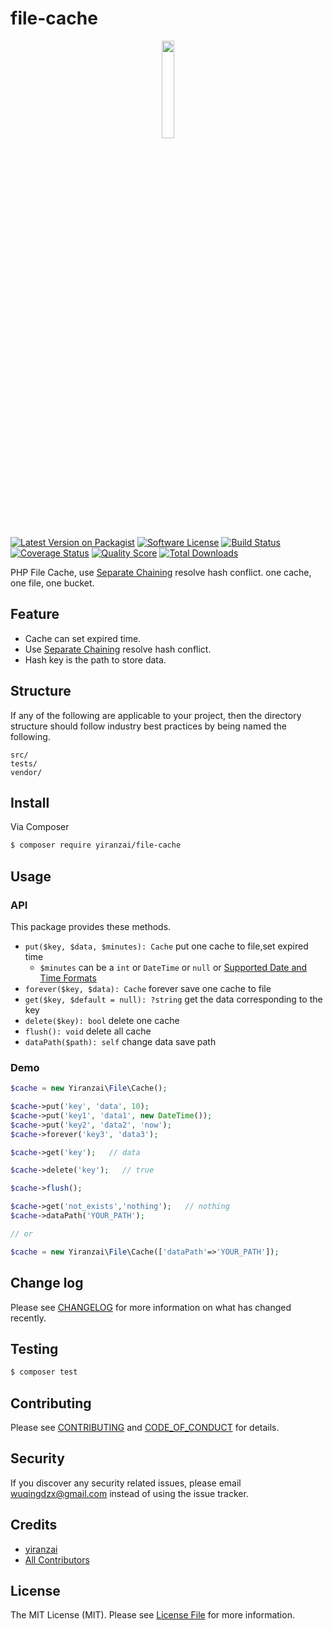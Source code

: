 # file-cache

<p align="center">
  <img src="https://cdn.yiranzai.cn/yiranzai/logo/mouse/mouse1.png" alt="" width="20%">
</p>

[![Latest Version on Packagist][ico-version]][link-packagist]
[![Software License][ico-license]](LICENSE.md)
[![Build Status][ico-travis]][link-travis]
[![Coverage Status][ico-scrutinizer]][link-scrutinizer]
[![Quality Score][ico-code-quality]][link-code-quality]
[![Total Downloads][ico-downloads]][link-downloads]

PHP File Cache, use [Separate Chaining](https://en.wikipedia.org/wiki/Hash_table#separate_chaining) resolve hash conflict. one cache, one file, one bucket.

## Feature

-   Cache can set expired time.
-   Use [Separate Chaining](https://en.wikipedia.org/wiki/Hash_table#separate_chaining) resolve hash conflict.
-   Hash key is the path to store data.

## Structure

If any of the following are applicable to your project, then the directory structure should follow industry best practices by being named the following.

```
src/
tests/
vendor/
```

## Install

Via Composer

```bash
$ composer require yiranzai/file-cache
```

## Usage

### API

This package provides these methods.

-   `put($key, $data, $minutes): Cache`  put one cache to file,set expired time
    -   `$minutes` can be a `int` or `DateTime` or `null` or [Supported Date and Time Formats ](http://us1.php.net/manual/zh/datetime.formats.php)
-   `forever($key, $data): Cache`  forever save one cache to file
-   `get($key, $default = null): ?string`  get the data corresponding to the key
-   `delete($key): bool`  delete one cache
-   `flush(): void`  delete all cache
-   `dataPath($path): self`  change data save path

### Demo

```php
$cache = new Yiranzai\File\Cache();

$cache->put('key', 'data', 10);
$cache->put('key1', 'data1', new DateTime());
$cache->put('key2', 'data2', 'now');
$cache->forever('key3', 'data3');

$cache->get('key');   // data

$cache->delete('key');   // true

$cache->flush();

$cache->get('not_exists','nothing');   // nothing
$cache->dataPath('YOUR_PATH');

// or

$cache = new Yiranzai\File\Cache(['dataPath'=>'YOUR_PATH']);
```

## Change log

Please see [CHANGELOG](CHANGELOG.md) for more information on what has changed recently.

## Testing

```bash
$ composer test
```

## Contributing

Please see [CONTRIBUTING](CONTRIBUTING.md) and [CODE_OF_CONDUCT](CODE_OF_CONDUCT.md) for details.

## Security

If you discover any security related issues, please email wuqingdzx@gmail.com instead of using the issue tracker.

## Credits

-   [yiranzai][link-author]
-   [All Contributors][link-contributors]

## License

The MIT License (MIT). Please see [License File](LICENSE.md) for more information.

[ico-version]: https://img.shields.io/packagist/v/yiranzai/file-cache.svg?style=flat-square
[ico-license]: https://img.shields.io/badge/license-MIT-brightgreen.svg?style=flat-square
[ico-travis]: https://img.shields.io/travis/yiranzai/php-file-cache/master.svg?style=flat-square
[ico-scrutinizer]: https://img.shields.io/scrutinizer/coverage/g/yiranzai/php-file-cache.svg?style=flat-square
[ico-code-quality]: https://img.shields.io/scrutinizer/g/yiranzai/php-file-cache.svg?style=flat-square
[ico-downloads]: https://img.shields.io/packagist/dt/yiranzai/file-cache.svg?style=flat-square
[link-packagist]: https://packagist.org/packages/yiranzai/file-cache
[link-travis]: https://travis-ci.org/yiranzai/php-file-cache
[link-scrutinizer]: https://scrutinizer-ci.com/g/yiranzai/php-file-cache/code-structure
[link-code-quality]: https://scrutinizer-ci.com/g/yiranzai/php-file-cache
[link-downloads]: https://packagist.org/packages/yiranzai/file-cache
[link-author]: https://github.com/yiranzai
[link-contributors]: ../../contributors
